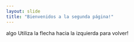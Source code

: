 ```yaml
---
layout: slide
title: "Bienvenidos a la segunda página!"
---
```

algo
Utiliza la flecha hacia la izquierda para volver!
